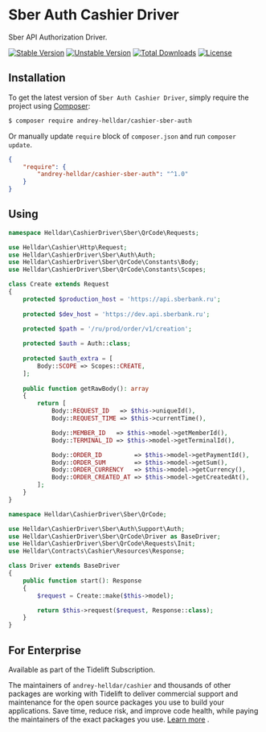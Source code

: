 # Sber Auth Cashier Driver

Sber API Authorization Driver.

[![Stable Version][badge_stable]][link_packagist]
[![Unstable Version][badge_unstable]][link_packagist]
[![Total Downloads][badge_downloads]][link_packagist]
[![License][badge_license]][link_license]

## Installation

To get the latest version of `Sber Auth Cashier Driver`, simply require the project using [Composer](https://getcomposer.org):

```bash
$ composer require andrey-helldar/cashier-sber-auth
```

Or manually update `require` block of `composer.json` and run `composer update`.

```json
{
    "require": {
        "andrey-helldar/cashier-sber-auth": "^1.0"
    }
}
```

## Using

```php
namespace Helldar\CashierDriver\Sber\QrCode\Requests;

use Helldar\Cashier\Http\Request;
use Helldar\CashierDriver\Sber\Auth\Auth;
use Helldar\CashierDriver\Sber\QrCode\Constants\Body;
use Helldar\CashierDriver\Sber\QrCode\Constants\Scopes;

class Create extends Request
{
    protected $production_host = 'https://api.sberbank.ru';
    
    protected $dev_host = 'https://dev.api.sberbank.ru';

    protected $path = '/ru/prod/order/v1/creation';
    
    protected $auth = Auth::class;
    
    protected $auth_extra = [
        Body::SCOPE => Scopes::CREATE,
    ];
    
    public function getRawBody(): array
    {
        return [
            Body::REQUEST_ID   => $this->uniqueId(),
            Body::REQUEST_TIME => $this->currentTime(),

            Body::MEMBER_ID   => $this->model->getMemberId(),
            Body::TERMINAL_ID => $this->model->getTerminalId(),

            Body::ORDER_ID         => $this->model->getPaymentId(),
            Body::ORDER_SUM        => $this->model->getSum(),
            Body::ORDER_CURRENCY   => $this->model->getCurrency(),
            Body::ORDER_CREATED_AT => $this->model->getCreatedAt(),
        ];
    }
}
```

```php
namespace Helldar\CashierDriver\Sber\QrCode;

use Helldar\CashierDriver\Sber\Auth\Support\Auth;
use Helldar\CashierDriver\Sber\QrCode\Driver as BaseDriver;
use Helldar\CashierDriver\Sber\QrCode\Requests\Init;
use Helldar\Contracts\Cashier\Resources\Response;

class Driver extends BaseDriver
{
    public function start(): Response
    {
        $request = Create::make($this->model);

        return $this->request($request, Response::class);
    }
}
```

## For Enterprise

Available as part of the Tidelift Subscription.

The maintainers of `andrey-helldar/cashier` and thousands of other packages are working with Tidelift to deliver commercial support and maintenance for the open source packages you
use to build your applications. Save time, reduce risk, and improve code health, while paying the maintainers of the exact packages you
use. [Learn more](https://tidelift.com/subscription/pkg/packagist-andrey-helldar-cashier?utm_source=packagist-andrey-helldar-cashier&utm_medium=referral&utm_campaign=enterprise&utm_term=repo)
.

[badge_downloads]:      https://img.shields.io/packagist/dt/andrey-helldar/cashier-sber-auth.svg?style=flat-square

[badge_license]:        https://img.shields.io/packagist/l/andrey-helldar/cashier-sber-auth.svg?style=flat-square

[badge_stable]:         https://img.shields.io/github/v/release/andrey-helldar/cashier-sber-auth?label=stable&style=flat-square

[badge_unstable]:       https://img.shields.io/badge/unstable-dev--main-orange?style=flat-square

[link_license]:         LICENSE

[link_packagist]:       https://packagist.org/packages/andrey-helldar/cashier-sber-auth
